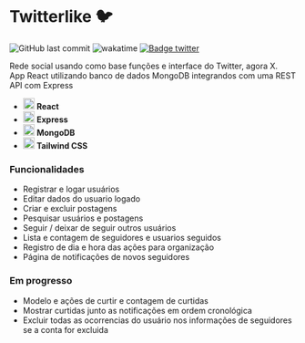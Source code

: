 # Twitterlike 🐦

![GitHub last commit](https://img.shields.io/github/last-commit/aaneleh/twitterlike)  ![wakatime](https://wakatime.com/badge/user/63a62ebf-02b8-40ab-b01b-99f672dace05/project/ed85f254-eb9a-4d32-992f-a114a972cb72.svg) [![Badge twitter](https://img.shields.io/twitter/follow/helena_kurzzz)](https://twitter.com/helena_kurzzz)

Rede social usando como base funções e interface do Twitter, agora X.  
App React utilizando banco de dados MongoDB integrandos com uma REST API com Express 

* <img width="20px" src="https://cdn.jsdelivr.net/gh/devicons/devicon/icons/react/react-original.svg" /> **React**  
* <img width="20px" src="https://cdn.jsdelivr.net/gh/devicons/devicon/icons/express/express-original.svg" /> **Express**  
* <img width="20px" src="https://cdn.jsdelivr.net/gh/devicons/devicon/icons/mongodb/mongodb-plain-wordmark.svg" /> **MongoDB**  
* <img width="20px" src="https://cdn.jsdelivr.net/gh/devicons/devicon/icons/tailwindcss/tailwindcss-plain.svg" /> **Tailwind CSS**  


### Funcionalidades  

- Registrar e logar usuários  
- Editar dados do usuario logado  
- Criar e excluir postagens  
- Pesquisar usuários e postagens  
- Seguir / deixar de seguir outros usuários  
- Lista e contagem de seguidores e usuarios seguidos
- Registro de dia e hora das ações para organização
- Página de notificações de novos seguidores

### Em progresso  

- Modelo e ações de curtir e contagem de curtidas
- Mostrar curtidas junto as notificações em ordem cronológica
- Excluir todas as ocorrencias do usuário nos informações de seguidores se a conta for excluida